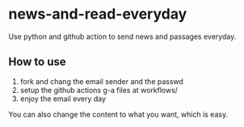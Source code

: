 # news-and-read-everyday

Use python and github action to send news and passages everyday.

## How to use
1. fork and chang the email sender and the passwd
2. setup the github actions g-a files at workflows/
3. enjoy the email every day


You can also change the content to what you want, which is easy. 
